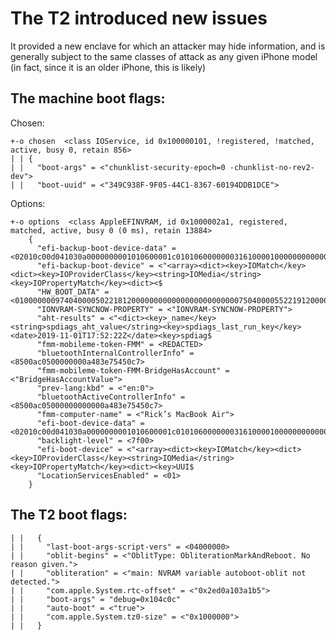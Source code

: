 # The T2 introduced new issues

It provided a new enclave for which an attacker may hide information, and is generally subject to the same classes of attack as any given iPhone model (in fact, since it is an older iPhone, this is likely)


## The machine boot flags:

Chosen:
```
+-o chosen  <class IOService, id 0x100000101, !registered, !matched, active, busy 0, retain 856>
| | {
| |   "boot-args" = <"chunklist-security-epoch=0 -chunklist-no-rev2-dev">
| |   "boot-uuid" = <"349C938F-9F05-44C1-8367-60194DDB1DCE">
```

Options:
```
+-o options  <class AppleEFINVRAM, id 0x1000002a1, registered, matched, active, busy 0 (0 ms), retain 13884>
    {
      "efi-backup-boot-device-data" = <02010c00d041030a0000000001010600001c0101060000000316100001000000000000000000000004012a0002000000062c0100000000000a82$
      "efi-backup-boot-device" = <"<array><dict><key>IOMatch</key><dict><key>IOProviderClass</key><string>IOMedia</string><key>IOPropertyMatch</key><dict><$
      "HW_BOOT_DATA" = <01000000097404000050221812000000000000000000000000750400005522191200000000000000000000000076040000002322120000000000000000000000007$
      "IONVRAM-SYNCNOW-PROPERTY" = <"IONVRAM-SYNCNOW-PROPERTY">
      "aht-results" = <"<dict><key>_name</key><string>spdiags_aht_value</string><key>spdiags_last_run_key</key><date>2019-11-01T17:52:22Z</date><key>spdiag$
      "fmm-mobileme-token-FMM" = <REDACTED>
      "bluetoothInternalControllerInfo" = <8500ac0500000000a483e75450c7>
      "fmm-mobileme-token-FMM-BridgeHasAccount" = <"BridgeHasAccountValue">
      "prev-lang:kbd" = <"en:0">
      "bluetoothActiveControllerInfo" = <8500ac05000000000000a483e75450c7>
      "fmm-computer-name" = <"Rick’s MacBook Air">
      "efi-boot-device-data" = <02010c00d041030a0000000001010600001c0101060000000316100001000000000000000000000004012a0002000000062c0100000000000a824607000$
      "backlight-level" = <7f00>
      "efi-boot-device" = <"<array><dict><key>IOMatch</key><dict><key>IOProviderClass</key><string>IOMedia</string><key>IOPropertyMatch</key><dict><key>UUI$
      "LocationServicesEnabled" = <01>
    }
```

## The T2 boot flags:

```    | +-o options  <class IORegistryEntry:IOService:IODTNVRAM, id 0x100000106, registered, matched, active, busy 0 (5 ms), retain 8>
| |   {
| |     "last-boot-args-script-vers" = <04000000>
| |     "oblit-begins" = <"OblitType: ObliterationMarkAndReboot. No reason given.">
| |     "obliteration" = <"main: NVRAM variable autoboot-oblit not detected.">
| |     "com.apple.System.rtc-offset" = <"0x2ed0a103a1b5">
| |     "boot-args" = "debug=0x104c0c"
| |     "auto-boot" = <"true">
| |     "com.apple.System.tz0-size" = <"0x1000000">
| |   }
```
